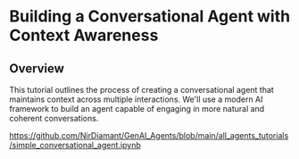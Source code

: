 # Building a Conversational Agent with Context Awareness
## Overview
This tutorial outlines the process of creating a conversational agent that maintains context across multiple interactions. We'll use a modern AI framework to build an agent capable of engaging in more natural and coherent conversations.

https://github.com/NirDiamant/GenAI_Agents/blob/main/all_agents_tutorials/simple_conversational_agent.ipynb

